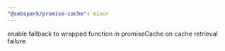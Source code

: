 ```yaml
---
"@sebspark/promise-cache": minor
---
```


enable fallback to wrapped function in promiseCache on cache retrieval failure
